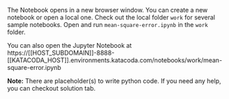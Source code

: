 The Notebook opens in a new browser window. You can create a new notebook or open a local one. Check out the local folder `work` for several sample notebooks. Open and run `mean-square-error.ipynb` in the `work` folder.

You can also open the Jupyter Notebook at https://[[HOST_SUBDOMAIN]]-8888-[[KATACODA_HOST]].environments.katacoda.com/notebooks/work/mean-square-error.ipynb

**Note:**
There are placeholder(s) to write python code. If you need any help, you can checkout solution tab.
